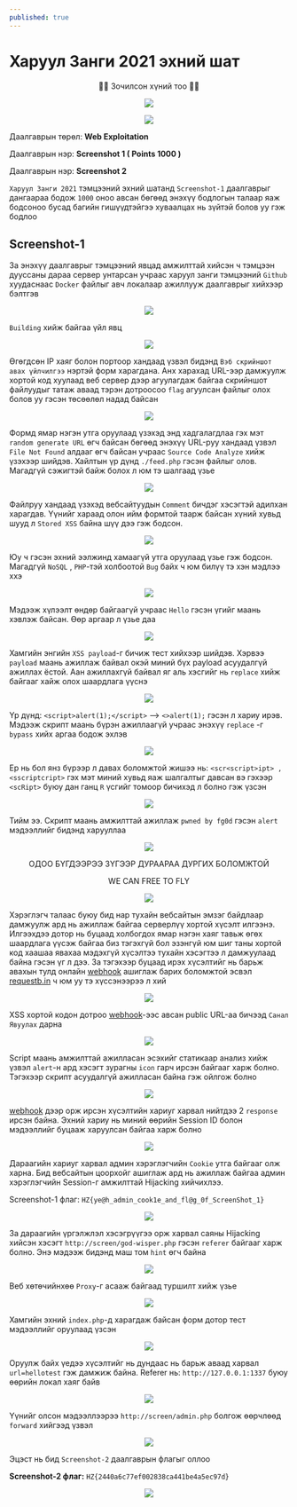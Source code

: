 ```yaml
---
published: true
---
```

# Харуул Занги 2021 эхний шат

<p align="center">
🐱‍💻 Зочилсон хүний тоо 🐱‍💻 
</p>
<p align="center">
  <img src="https://profile-counter.glitch.me/{2021-11-21-Haruul-Zangi-2021-First-Round-Screenshot-1-2}/count.svg">
</p>

<p align="center">
  <img src="https://raw.githubusercontent.com/fg0d/fg0d.github.io/master/photos/hzz.png">
</p>

Даалгаврын төрөл: **Web Exploitation**

Даалгаврын нэр: **Screenshot 1 ( Points 1000 )**

Даалгаврын нэр: **Screenshot 2**

`Харуул Занги 2021` тэмцээний эхний шатанд `Screenshot-1` даалгаврыг дангаараа бодож `1000` оноо авсан бөгөөд энэхүү бодлогын талаар яаж бодсоноо бусад багийн гишүүдтэйгээ хуваалцах нь зүйтэй болов уу гэж бодлоо

## Screenshot-1

За энэхүү даалгаврыг тэмцээний явцад амжилттай хийсэн ч тэмцээн дууссаны дараа сервер унтарсан учраас харуул занги тэмцээний `Github` хуудаснаас `Docker` файлыг авч локалаар ажиллууж даалгаврыг хийхээр бэлтгэв

<p align="center">
  <img src="https://raw.githubusercontent.com/fg0d/fg0d.github.io/master/photos/screenshot/docker-1.PNG">
</p>

`Building` хийж байгаа үйл явц

<p align="center">
  <img src="https://raw.githubusercontent.com/fg0d/fg0d.github.io/master/photos/screenshot/docker-2.PNG">
</p>

Өгөгдсөн IP хаяг болон портоор хандаад үзвэл бидэнд `Вэб скрийншот авах үйлчилгээ` нэртэй форм харагдана. Анх харахад URL-ээр дамжуулж хортой код хуулаад веб сервер дээр агуулагдаж байгаа скрийншот файлуудыг татаж аваад тэрэн дотроосоо `flag` агуулсан файлыг олох болов уу гэсэн төсөөлөл надад байсан  

<p align="center">
  <img src="https://raw.githubusercontent.com/fg0d/fg0d.github.io/master/photos/screenshot/screen.PNG">
</p>

Формд ямар нэгэн утга оруулаад үзэхэд энд хадгалагдлаа гэх мэт `random generate URL` өгч байсан бөгөөд энэхүү URL-руу хандаад үзвэл `File Not Found` алдааг өгч байсан учраас `Source Code Analyze` хийж үзэхээр шийдэв. Хайлтын үр дүнд `./feed.php` гэсэн файлыг олов. Магадгүй сэжигтэй байж болох л юм тэ шалгаад үзье

<p align="center">
  <img src="https://raw.githubusercontent.com/fg0d/fg0d.github.io/master/photos/screenshot/screen-2.PNG">
</p>

Файлруу хандаад үзэхэд вебсайтуудын `Comment` бичдэг хэсэгтэй адилхан харагдав. Үүнийг хараад олон ийм формтой таарж байсан хүний хувьд шууд л `Stored XSS` байна шүү дээ гэж бодсон.

<p align="center">
  <img src="https://raw.githubusercontent.com/fg0d/fg0d.github.io/master/photos/screenshot/screen-3.PNG">
</p>

Юу ч гэсэн эхний ээлжинд хамаагүй утга оруулаад үзье гэж бодсон. Магадгүй `NoSQL` , `PHP`-тэй холбоотой `Bug` байх ч юм билүү тэ хэн мэдлээ ххэ

<p align="center">
  <img src="https://raw.githubusercontent.com/fg0d/fg0d.github.io/master/photos/screenshot/screen-4.PNG">
</p>

Мэдээж хүлээлт өндөр байгаагүй учраас `Hello` гэсэн үгийг маань хэвлэж байсан. Өөр аргаар л үзье даа

<p align="center">
  <img src="https://raw.githubusercontent.com/fg0d/fg0d.github.io/master/photos/screenshot/screen-5.PNG">
</p>

Хамгийн энгийн `XSS payload`-г бичиж тест хийхээр шийдэв. Хэрвээ `payload` маань ажиллаж байвал окэй миний бүх payload асуудалгүй ажиллах ёстой. Аан ажиллахгүй байвал яг аль хэсгийг нь `replace` хийж байгааг хайж олох шаардлага үүснэ

<p align="center">
  <img src="https://raw.githubusercontent.com/fg0d/fg0d.github.io/master/photos/screenshot/screen-6.PNG">
</p>

Үр дүнд: `<script>alert(1);</script>` --> `<>alert(1);` гэсэн л хариу ирэв. Мэдээж скрипт маань бүрэн ажиллаагүй учраас энэхүү `replace` -г `bypass` хийх аргаа бодож эхлэв

<p align="center">
  <img src="https://raw.githubusercontent.com/fg0d/fg0d.github.io/master/photos/screenshot/screen-7.PNG">
</p>

Ер нь бол янз бүрээр л давах боломжтой жишээ нь: `<scr<script>ipt> , <sscriptcript>` гэх мэт миний хувьд яаж шалгалтыг давсан вэ гэхээр `<scRipt>` буюу дан ганц `R` үсгийг томоор бичихэд л болно гэж үзсэн

<p align="center">
  <img src="https://raw.githubusercontent.com/fg0d/fg0d.github.io/master/photos/screenshot/screen-8.PNG">
</p>

Тийм ээ. Скрипт маань амжилттай ажиллаж `pwned by fg0d` гэсэн `alert` мэдээллийг бидэнд харууллаа

<p align="center">
  <img src="https://raw.githubusercontent.com/fg0d/fg0d.github.io/master/photos/screenshot/screen-9.PNG">
</p>

<p align="center">
ОДОО БҮГДЭЭРЭЭ ЗҮГЭЭР ДУРААРАА ДУРГИХ БОЛОМЖТОЙ 
</p>

<p align="center">
WE CAN FREE TO FLY
</p>

<p align="center">
  <img src="https://raw.githubusercontent.com/fg0d/fg0d.github.io/master/photos/screenshot/dura.gif">
</p>

Хэрэглэгч талаас буюу бид нар тухайн вебсайтын эмзэг байдлаар дамжуулж ард нь ажиллаж байгаа серверлүү хортой хүсэлт илгээнэ. Илгээхдээ дотор нь буцаад холбогдох ямар нэгэн хаяг тавьж өгөх шаардлага үүсэж байгаа биз тэгэхгүй бол эзэнгүй юм шиг таны хортой код хаашаа явахаа мэдэхгүй хүсэлтээ тухайн хэсэгтээ л дамжуулаад байна гэсэн үг л дээ. За тэгэхээр буцаад ирэх хүсэлтийг нь барьж авахын тулд онлайн [webhook](https://webhook.site/) ашиглаж барих боломжтой эсвэл [requestb.in](https://pipedream.com/requestbin) ч юм уу тэ хүссэнээрээ л хий

<p align="center">
  <img src="https://raw.githubusercontent.com/fg0d/fg0d.github.io/master/photos/screenshot/screen-10.PNG">
</p>

XSS хортой кодон дотроо [webhook](https://webhook.site/)-ээс авсан public URL-аа бичээд `Санал Явуулах` дарна

<p align="center">
  <img src="https://raw.githubusercontent.com/fg0d/fg0d.github.io/master/photos/screenshot/screen-11.PNG">
</p>

Script маань амжилттай ажилласан эсэхийг статикаар анализ хийж үзвэл `alert`-н ард хэсэгт зурагны `icon` гарч ирсэн байгааг харж болно. Тэгэхээр скрипт асуудалгүй ажилласан байна гэж ойлгож болно

<p align="center">
  <img src="https://raw.githubusercontent.com/fg0d/fg0d.github.io/master/photos/screenshot/screen-12.PNG">
</p>

[webhook](https://webhook.site/) дээр орж ирсэн хүсэлтийн хариуг харвал нийтдээ 2 `response` ирсэн байна. Эхний хариу нь миний өөрийн Session ID болон мэдээллийг буцааж харуулсан байгаа харж болно 

<p align="center">
  <img src="https://raw.githubusercontent.com/fg0d/fg0d.github.io/master/photos/screenshot/screen-13-backup.PNG">
</p>

Дараагийн хариуг харвал админ хэрэглэгчийн `Cookie` утга байгааг олж харна. Бид вебсайтын цоорхойг ашиглаж ард нь ажиллаж байгаа админ хэрэглэгчийн Session-г амжилттай Hijacking хийчихлээ. 

Screenshot-1 флаг: `HZ{ye@h_admin_cook1e_and_fl@g_0f_ScreenShot_1}`

<p align="center">
  <img src="https://raw.githubusercontent.com/fg0d/fg0d.github.io/master/photos/screenshot/screen-14.PNG">
</p>

За дараагийн үргэлжлэл хэсэгрүүгээ орж харвал саяны Hijacking хийсэн хэсэгт `http://screen/god-wisper.php` гэсэн `referer` байгааг харж болно. Энэ мэдээж бидэнд маш том `hint` өгч байна

<p align="center">
  <img src="https://raw.githubusercontent.com/fg0d/fg0d.github.io/master/photos/screenshot/screen-15.PNG">
</p>

Веб хөтөчийнхөө `Proxy`-г асааж байгаад туршилт хийж үзье

<p align="center">
  <img src="https://raw.githubusercontent.com/fg0d/fg0d.github.io/master/photos/screenshot/screen-16.PNG">
</p>

Хамгийн эхний `index.php`-д харагдаж байсан форм дотор тест мэдээллийг оруулаад үзсэн

<p align="center">
  <img src="https://raw.githubusercontent.com/fg0d/fg0d.github.io/master/photos/screenshot/screen-17.PNG">
</p>

Оруулж байх үедээ хүсэлтийг нь дундаас нь барьж аваад харвал `url=hellotest` гэж дамжиж байна. Referer нь: `http://127.0.0.1:1337` буюу өөрийн локал хаяг байв

<p align="center">
  <img src="https://raw.githubusercontent.com/fg0d/fg0d.github.io/master/photos/screenshot/screen-18.PNG">
</p>

Үүнийг олсон мэдээллээрээ `http://screen/admin.php` болгож өөрчлөөд `forward` хийгээд үзвэл

<p align="center">
  <img src="https://raw.githubusercontent.com/fg0d/fg0d.github.io/master/photos/screenshot/screen-19.PNG">
</p>

Эцэст нь бид `Screenshot-2` даалгаврын флагыг оллоо

**Screenshot-2 флаг:** `HZ{2440a6c77ef002838ca441be4a5ec97d}`

<p align="center">
  <img src="https://raw.githubusercontent.com/fg0d/fg0d.github.io/master/photos/screenshot/flagg.jpg">
</p>
